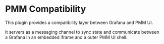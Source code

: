 # PMM Compatibility

This plugin provides a compatibility layer between Grafana and PMM UI.

It servers as a messaging channel to sync state and communicate between a Grafana in an embedded iframe and a outer PMM UI shell.
